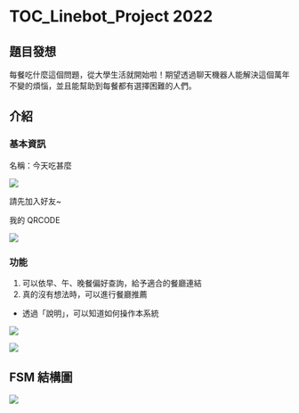 # TOC_Linebot_Project 2022

## 題目發想
每餐吃什麼這個問題，從大學生活就開始啦！期望透過聊天機器人能解決這個萬年不變的煩惱，並且能幫助到每餐都有選擇困難的人們。

## 介紹
### 基本資訊
名稱：今天吃甚麼

![](https://i.imgur.com/23yR1bW.png)


請先加入好友~  

我的 QRCODE

![](https://i.imgur.com/Bu0MOkP.png)


### 功能
1. 可以依早、午、晚餐偏好查詢，給予適合的餐廳連結
2. 真的沒有想法時，可以進行餐廳推薦


- 透過「說明」，可以知道如何操作本系統

![](https://i.imgur.com/fRZ80ec.jpg)

![](https://i.imgur.com/IPVI96X.jpg)


## FSM 結構圖
![](https://i.imgur.com/22zqkjP.png)
